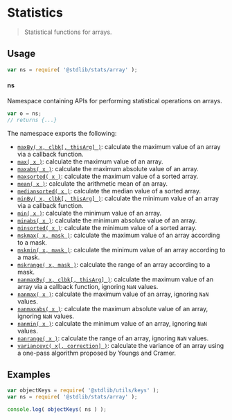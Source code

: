 <!--

@license Apache-2.0

Copyright (c) 2025 The Stdlib Authors.

Licensed under the Apache License, Version 2.0 (the "License");
you may not use this file except in compliance with the License.
You may obtain a copy of the License at

   http://www.apache.org/licenses/LICENSE-2.0

Unless required by applicable law or agreed to in writing, software
distributed under the License is distributed on an "AS IS" BASIS,
WITHOUT WARRANTIES OR CONDITIONS OF ANY KIND, either express or implied.
See the License for the specific language governing permissions and
limitations under the License.

-->

# Statistics

> Statistical functions for arrays.

<!-- Section to include introductory text. Make sure to keep an empty line after the intro `section` element and another before the `/section` close. -->

<section class="intro">

</section>

<!-- /.intro -->

<!-- Package usage documentation. -->

<section class="usage">

## Usage

```javascript
var ns = require( '@stdlib/stats/array' );
```

#### ns

Namespace containing APIs for performing statistical operations on arrays.

```javascript
var o = ns;
// returns {...}
```

The namespace exports the following:

<!-- <toc pattern="*"> -->

<div class="namespace-toc">

-   <span class="signature">[`maxBy( x, clbk[, thisArg] )`][@stdlib/stats/array/max-by]</span><span class="delimiter">: </span><span class="description">calculate the maximum value of an array via a callback function.</span>
-   <span class="signature">[`max( x )`][@stdlib/stats/array/max]</span><span class="delimiter">: </span><span class="description">calculate the maximum value of an array.</span>
-   <span class="signature">[`maxabs( x )`][@stdlib/stats/array/maxabs]</span><span class="delimiter">: </span><span class="description">calculate the maximum absolute value of an array.</span>
-   <span class="signature">[`maxsorted( x )`][@stdlib/stats/array/maxsorted]</span><span class="delimiter">: </span><span class="description">calculate the maximum value of a sorted array.</span>
-   <span class="signature">[`mean( x )`][@stdlib/stats/array/mean]</span><span class="delimiter">: </span><span class="description">calculate the arithmetic mean of an array.</span>
-   <span class="signature">[`mediansorted( x )`][@stdlib/stats/array/mediansorted]</span><span class="delimiter">: </span><span class="description">calculate the median value of a sorted array.</span>
-   <span class="signature">[`minBy( x, clbk[, thisArg] )`][@stdlib/stats/array/min-by]</span><span class="delimiter">: </span><span class="description">calculate the minimum value of an array via a callback function.</span>
-   <span class="signature">[`min( x )`][@stdlib/stats/array/min]</span><span class="delimiter">: </span><span class="description">calculate the minimum value of an array.</span>
-   <span class="signature">[`minabs( x )`][@stdlib/stats/array/minabs]</span><span class="delimiter">: </span><span class="description">calculate the minimum absolute value of an array.</span>
-   <span class="signature">[`minsorted( x )`][@stdlib/stats/array/minsorted]</span><span class="delimiter">: </span><span class="description">calculate the minimum value of a sorted array.</span>
-   <span class="signature">[`mskmax( x, mask )`][@stdlib/stats/array/mskmax]</span><span class="delimiter">: </span><span class="description">calculate the maximum value of an array according to a mask.</span>
-   <span class="signature">[`mskmin( x, mask )`][@stdlib/stats/array/mskmin]</span><span class="delimiter">: </span><span class="description">calculate the minimum value of an array according to a mask.</span>
-   <span class="signature">[`mskrange( x, mask )`][@stdlib/stats/array/mskrange]</span><span class="delimiter">: </span><span class="description">calculate the range of an array according to a mask.</span>
-   <span class="signature">[`nanmaxBy( x, clbk[, thisArg] )`][@stdlib/stats/array/nanmax-by]</span><span class="delimiter">: </span><span class="description">calculate the maximum value of an array via a callback function, ignoring `NaN` values.</span>
-   <span class="signature">[`nanmax( x )`][@stdlib/stats/array/nanmax]</span><span class="delimiter">: </span><span class="description">calculate the maximum value of an array, ignoring `NaN` values.</span>
-   <span class="signature">[`nanmaxabs( x )`][@stdlib/stats/array/nanmaxabs]</span><span class="delimiter">: </span><span class="description">calculate the maximum absolute value of an array, ignoring `NaN` values.</span>
-   <span class="signature">[`nanmin( x )`][@stdlib/stats/array/nanmin]</span><span class="delimiter">: </span><span class="description">calculate the minimum value of an array, ignoring `NaN` values.</span>
-   <span class="signature">[`nanrange( x )`][@stdlib/stats/array/nanrange]</span><span class="delimiter">: </span><span class="description">calculate the range of an array, ignoring `NaN` values.</span>
-   <span class="signature">[`varianceyc( x[, correction] )`][@stdlib/stats/array/varianceyc]</span><span class="delimiter">: </span><span class="description">calculate the variance of an array using a one-pass algorithm proposed by Youngs and Cramer.</span>

</div>

<!-- </toc> -->

</section>

<!-- /.usage -->

<!-- Package usage notes. Make sure to keep an empty line after the `section` element and another before the `/section` close. -->

<section class="notes">

</section>

<!-- /.notes -->

<!-- Package usage examples. -->

<section class="examples">

## Examples

<!-- TODO: better examples -->

<!-- eslint no-undef: "error" -->

```javascript
var objectKeys = require( '@stdlib/utils/keys' );
var ns = require( '@stdlib/stats/array' );

console.log( objectKeys( ns ) );
```

</section>

<!-- /.examples -->

<!-- Section for related `stdlib` packages. Do not manually edit this section, as it is automatically populated. -->

<section class="related">

</section>

<!-- /.related -->

<!-- Section for all links. Make sure to keep an empty line after the `section` element and another before the `/section` close. -->

<section class="links">

<!-- <toc-links> -->

[@stdlib/stats/array/max-by]: https://github.com/stdlib-js/stdlib/tree/develop/lib/node_modules/%40stdlib/stats/array/max-by

[@stdlib/stats/array/max]: https://github.com/stdlib-js/stdlib/tree/develop/lib/node_modules/%40stdlib/stats/array/max

[@stdlib/stats/array/maxabs]: https://github.com/stdlib-js/stdlib/tree/develop/lib/node_modules/%40stdlib/stats/array/maxabs

[@stdlib/stats/array/maxsorted]: https://github.com/stdlib-js/stdlib/tree/develop/lib/node_modules/%40stdlib/stats/array/maxsorted

[@stdlib/stats/array/mean]: https://github.com/stdlib-js/stdlib/tree/develop/lib/node_modules/%40stdlib/stats/array/mean

[@stdlib/stats/array/mediansorted]: https://github.com/stdlib-js/stdlib/tree/develop/lib/node_modules/%40stdlib/stats/array/mediansorted

[@stdlib/stats/array/min-by]: https://github.com/stdlib-js/stdlib/tree/develop/lib/node_modules/%40stdlib/stats/array/min-by

[@stdlib/stats/array/min]: https://github.com/stdlib-js/stdlib/tree/develop/lib/node_modules/%40stdlib/stats/array/min

[@stdlib/stats/array/minabs]: https://github.com/stdlib-js/stdlib/tree/develop/lib/node_modules/%40stdlib/stats/array/minabs

[@stdlib/stats/array/minsorted]: https://github.com/stdlib-js/stdlib/tree/develop/lib/node_modules/%40stdlib/stats/array/minsorted

[@stdlib/stats/array/mskmax]: https://github.com/stdlib-js/stdlib/tree/develop/lib/node_modules/%40stdlib/stats/array/mskmax

[@stdlib/stats/array/mskmin]: https://github.com/stdlib-js/stdlib/tree/develop/lib/node_modules/%40stdlib/stats/array/mskmin

[@stdlib/stats/array/mskrange]: https://github.com/stdlib-js/stdlib/tree/develop/lib/node_modules/%40stdlib/stats/array/mskrange

[@stdlib/stats/array/nanmax-by]: https://github.com/stdlib-js/stdlib/tree/develop/lib/node_modules/%40stdlib/stats/array/nanmax-by

[@stdlib/stats/array/nanmax]: https://github.com/stdlib-js/stdlib/tree/develop/lib/node_modules/%40stdlib/stats/array/nanmax

[@stdlib/stats/array/nanmaxabs]: https://github.com/stdlib-js/stdlib/tree/develop/lib/node_modules/%40stdlib/stats/array/nanmaxabs

[@stdlib/stats/array/nanmin]: https://github.com/stdlib-js/stdlib/tree/develop/lib/node_modules/%40stdlib/stats/array/nanmin

[@stdlib/stats/array/nanrange]: https://github.com/stdlib-js/stdlib/tree/develop/lib/node_modules/%40stdlib/stats/array/nanrange

[@stdlib/stats/array/varianceyc]: https://github.com/stdlib-js/stdlib/tree/develop/lib/node_modules/%40stdlib/stats/array/varianceyc

<!-- </toc-links> -->

</section>

<!-- /.links -->
